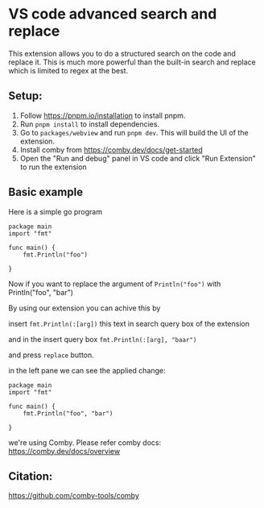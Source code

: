 # VS code advanced search and replace

This extension allows you to do a structured search on the code and replace it. This is much more powerful than the built-in search and replace which is limited to regex at the best.

## Setup:

1. Follow https://pnpm.io/installation to install pnpm.
2. Run `pnpm install` to install dependencies.
3. Go to `packages/webview` and run `pnpm dev`. This will build the UI of the extension.
4. Install comby from https://comby.dev/docs/get-started
5. Open the "Run and debug" panel in VS code and click "Run Extension" to run the extension

## Basic example 

Here is a simple go program
```
package main 
import "fmt" 

func main() {
	fmt.Println("foo")
	
}
``` 
Now if you want to replace the argument of `Println("foo")` with Println("foo", "bar") 

By using our extension you can achive this by

insert `fmt.Println(:[arg])` this text in search query box of the extension 

and in the insert query box  `fmt.Println(:[arg], "baar")` 
 
and press  `replace` button. 

in the left pane we can see the applied change:
```
package main 
import "fmt" 

func main() {
	fmt.Println("foo", "bar")
	
} 
```
we're using Comby. Please refer comby docs: https://comby.dev/docs/overview 


## Citation: 
https://github.com/comby-tools/comby
